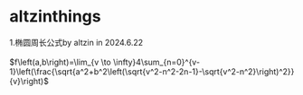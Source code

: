 # altzinthings
1.椭圆周长公式by altzin in 2024.6.22<br/><br/>
$f\left(a,b\right)=\lim_{v \to \infty}4\sum_{n=0}^{v-1}\left(\frac{\sqrt{a^2+b^2\left(\sqrt{v^2-n^2-2n-1}-\sqrt{v^2-n^2}\right)^2}}{v}\right)$
